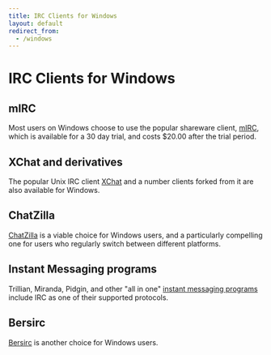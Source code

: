 ```yaml
---
title: IRC Clients for Windows
layout: default
redirect_from:
  - /windows
---
```


# IRC Clients for Windows


## mIRC
Most users on Windows choose to use the popular shareware client, [mIRC](/irchelp/clients/windows/mirc/), which is available for a 30 day trial, and costs $20.00 after the trial period.

## XChat and derivatives
The popular Unix IRC client [XChat](/irchelp/clients/windows/xchat.html) and a number clients forked from it are also available for Windows.

## ChatZilla
[ChatZilla](/irchelp/clients/cross/chatzilla.html) is a viable choice for Windows users, and a particularly compelling one for users who regularly switch between different platforms.

## Instant Messaging programs

Trillian, Miranda, Pidgin, and other "all in one" [instant messaging programs](/irchelp/clients/windows/instantmessage.html) include IRC as one of their supported protocols.

## Bersirc
[Bersirc](/irchelp/clients/windows/bersirc.html) is another choice for Windows users.
